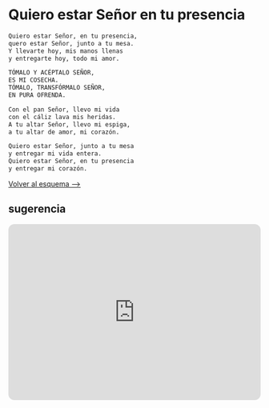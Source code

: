 # Quiero estar Señor en tu presencia

```bash
Quiero estar Señor, en tu presencia,
quero estar Señor, junto a tu mesa.
Y llevarte hoy, mis manos llenas
y entregarte hoy, todo mi amor.

TÓMALO Y ACÉPTALO SEÑOR,
ES MI COSECHA.
TÓMALO, TRANSFÓRMALO SEÑOR,
EN PURA OFRENDA.

Con el pan Señor, llevo mi vida
con el cáliz lava mis heridas.
A tu altar Señor, llevo mi espiga,
a tu altar de amor, mi corazón.

Quiero estar Señor, junto a tu mesa
y entregar mi vida entera.
Quiero estar Señor, en tu presencia
y entregar mi corazón.
```

[Volver al esquema -->](../sabado_santo.md)

## sugerencia

<iframe style="border-radius:12px" src="https://open.spotify.com/embed/track/6H8AS9QtXmGgL6Rqzhzc6J?utm_source=generator" width="100%" height="352" frameBorder="0" allowfullscreen="" allow="autoplay; clipboard-write; encrypted-media; fullscreen; picture-in-picture" loading="lazy"></iframe>